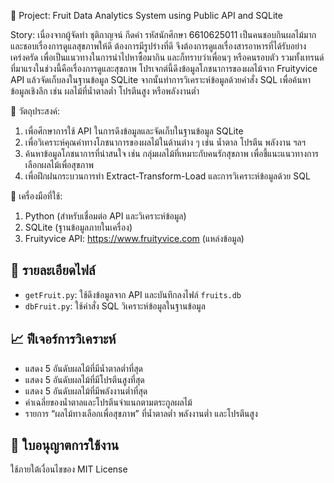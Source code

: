 📝 Project: Fruit Data Analytics System using Public API and SQLite

Story: เนื่องจากผู้จัดทำ ชุติกาญจน์ กีดคำ รหัสนักศึกษา 6610625011 เป็นคนชอบกินผลไม้มาก และชอบเรื่องการดูแลสุขภาพให้ดี ต้องการมีรูปร่างที่ดี จึงต้องการดูแลเรื่องสารอาหารที่ได้รับอย่างเคร่งครัด เพื่อเป็นแนวทางในการนำไปหาซื้อมากิน และก็ทราบว่าเพื่อนๆ หรือคนรอบตัว รวมทั้งเทรนด์ที่มาแรงในช่วงนี้คือเรื่องการดูและสุขภาพ โปรเจกต์นี้ดึงข้อมูลโภชนาการของผลไม้จาก Fruityvice API แล้วจัดเก็บลงในฐานข้อมูล SQLite จากนั้นทำการวิเคราะห์ข้อมูลด้วยคำสั่ง SQL เพื่อค้นหาข้อมูลเชิงลึก เช่น ผลไม้ที่น้ำตาลต่ำ โปรตีนสูง หรือพลังงานต่ำ

🎯 วัตถุประสงค์:
1. เพื่อศึกษาการใช้ API ในการดึงข้อมูลและจัดเก็บในฐานข้อมูล SQLite
2. เพื่อวิเคราะห์คุณค่าทางโภชนาการของผลไม้ในด้านต่าง ๆ เช่น น้ำตาล โปรตีน พลังงาน ฯลฯ 
3. ค้นหาข้อมูลโภชนาการที่น่าสนใจ เช่น กลุ่มผลไม้ที่เหมาะกับคนรักสุขภาพ เพื่อชี้แนะแนวทางการเลือกผลไม้เพื่อสุขภาพ
4. เพื่อฝึกฝนกระบวนการทำ Extract-Transform-Load และการวิเคราะห์ข้อมูลด้วย SQL

🧩 เครื่องมือที่ใช้:
1. Python (สำหรับเชื่อมต่อ API และวิเคราะห์ข้อมูล)
2. SQLite (ฐานข้อมูลภายในเครื่อง)
3. Fruityvice API: https://www.fruityvice.com (แหล่งข้อมูล)

## 📁 รายละเอียดไฟล์
- `getFruit.py`: ใช้ดึงข้อมูลจาก API และบันทึกลงไฟล์ `fruits.db`
- `dbFruit.py`: ใช้คำสั่ง SQL วิเคราะห์ข้อมูลในฐานข้อมูล

## 📈 ฟีเจอร์การวิเคราะห์
- แสดง 5 อันดับผลไม้ที่มีน้ำตาลต่ำที่สุด
- แสดง 5 อันดับผลไม้ที่มีโปรตีนสูงที่สุด
- แสดง 5 อันดับผลไม้ที่มีพลังงานต่ำที่สุด
- ค่าเฉลี่ยของน้ำตาลและโปรตีนจำแนกตามตระกูลผลไม้
- รายการ “ผลไม้ทางเลือกเพื่อสุขภาพ” ที่น้ำตาลต่ำ พลังงานต่ำ และโปรตีนสูง

## 📌 ใบอนุญาตการใช้งาน
ใช้ภายใต้เงื่อนไขของ MIT License
